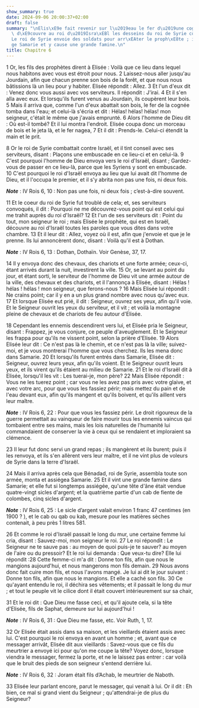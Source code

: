 ```yaml
---
show_summary: true
date: 2024-09-06 20:00:37+02:00
draft: false
summary: "\nElis\xE9e fait revenir sur l\u2019eau le fer d\u2019une cogn\xE9e.\nIl\
  \ d\xE9couvre au roi d\u2019Isra\xEBl les desseins du roi de Syrie contre lui.\n\
  Le roi de Syrie envoie des soldats pour arr\xEAter le proph\xE8te ; il assi\xE8\
  ge Samarie et y cause une grande famine.\n"
title: Chapitre 6
---
```





1 Or, les fils des prophètes dirent à Elisée : Voilà que ce lieu dans lequel nous habitons avec vous est étroit pour nous. 2 Laissez-nous aller jusqu'au Jourdain, afin que chacun prenne son bois de la forêt, et que nous nous bâtissions là un lieu pour y habiter. Elisée répondit : Allez. 3 Et l'un d'eux dit : Venez donc vous aussi avec vos serviteurs. Il répondit : J'irai. 4 Et il s'en alla avec eux. Et lorsqu'ils furent venus au Jourdain, ils coupèrent leur bois. 5 Mais il arriva que, comme l'un d'eux abattait son bois, le fer de la cognée tomba dans l'eau; et celui-là s'écria et dit : Hélas! hélas! hélas! mon seigneur, c'était le même que j'avais emprunté. 6 Alors l'homme de Dieu dit : Où est-il tombé? Et il lui montra l'endroit. Elisée coupa donc un morceau de bois et le jeta là, et le fer nagea, 7 Et il dit : Prends-le. Celui-ci étendit la main et le prit.


8 Or le roi de Syrie combattait contre Israël, et il tint conseil avec ses serviteurs, disant : Plaçons une embuscade en ce lieu-ci et en celui-là. 9 C'est pourquoi l'homme de Dieu envoya vers le roi d'Israël, disant ; Gardez-vous de passer en ce lieu-là, parce que les Syriens y sont en embuscade. 10 C'est pourquoi le roi d'Israël envoya au lieu que lui avait dit l'homme de Dieu, et il l'occupa le premier, et il s'y abrita non pas une fois, ni deux fois.

***Note*** :  IV Rois 6, 10 : Non pas une fois, ni deux fois ; c’est-à-dire souvent.

11 Et le coeur du roi de Syrie fut troublé de cela; et, ses serviteurs convoqués, il dit : Pourquoi ne me découvrez-vous point qui est celui qui me trahit auprès du roi d'Israël? 12 Et l'un de ses serviteurs dit : Point du tout, mon seigneur le roi ; mais Elisée le prophète, qui est en Israël, découvre au roi d'Israël toutes les paroles que vous dites dans votre chambre. 13 Et il leur dit : Allez, voyez où il est, afin que j'envoie et que je le prenne. Ils lui annoncèrent donc, disant : Voilà qu'il est à Dothan.

***Note*** :  IV Rois 6, 13 : Dothan, Dothaïn. Voir Genèse, 37, 17.

14 Il y envoya donc des chevaux, des chariots et une forte armée; ceux-ci, étant arrivés durant la nuit, investirent la ville. 15 Or, se levant au point du jour, et étant sorti, le serviteur de l'homme de Dieu vit une armée autour de la ville, des chevaux et des chariots, et il l'annonça à Elisée, disant : Hélas ! hélas ! hélas ! mon seigneur, que ferons-nous ? 16 Mais Elisée lui répondit : Ne crains point; car il y en a un plus grand nombre avec nous qu'avec eux. 17 Et lorsque Elisée eut prié, il dit : Seigneur, ouvrez ses yeux, afin qu'il voie. Et le Seigneur ouvrit les yeux du serviteur, et il vit ; et voilà la montagne pleine de chevaux et de chariots de feu autour d'Elisée.


18 Cependant les ennemis descendirent vers lui, et Elisée pria le Seigneur, disant : Frappez, je vous conjure, ce peuple d'aveuglement. Et le Seigneur les frappa pour qu'ils ne vissent point, selon la prière d'Elisée. 19 Alors Elisée leur dit : Ce n'est pas là le chemin, et ce n'est pas là la ville; suivez-moi, et je vous montrerai l'homme que vous cherchez. Ils les mena donc dans Samarie. 20 Et lorsqu'ils furent entrés dans Samarie, Elisée dit : Seigneur, ouvrez leurs yeux, afin qu'ils voient. Et le Seigneur ouvrit leurs yeux, et ils virent qu'ils étaient au milieu de Samarie. 21 Et le roi d'Israël dit à Elisée, lorsqu'il les vit : Les tuerai-je, mon père? 22 Mais Elisée répondit : Vous ne les tuerez point ; car vous ne les avez pas pris avec votre glaive, et avec votre arc, pour que vous les fassiez périr; mais mettez du pain et de l'eau devant eux, afin qu'ils mangent et qu'ils boivent, et qu'ils aillent vers leur maître.

***Note*** :  IV Rois 6, 22 : Pour que vous les fassiez périr. Le droit rigoureux de la guerre permettait au vainqueur de faire mourir tous les ennemis vaincus qui tombaient entre ses mains, mais les lois naturelles de l’humanité lui commandaient de conserver la vie à ceux qui se rendaient et imploraient sa clémence.

23 Il leur fut donc servi un grand repas ; ils mangèrent et ils burent; puis il les renvoya, et ils s'en allèrent vers leur maître, et il ne vint plus de voleurs de Syrie dans la terre d'Israël.


24 Mais il arriva après cela que Bénadad, roi de Syrie, assembla toute son armée, monta et assiégea Samarie. 25 Et il vint une grande famine dans Samarie; et elle fut si longtemps assiégée, qu'une tête d'âne était vendue quatre-vingt sicles d'argent; et la quatrième partie d'un cab de fiente de colombes, cinq sicles d'argent.

***Note*** :  IV Rois 6, 25 : Le sicle d’argent valait environ 1 franc 47 centimes (en 1900 ? ), et le cab ou qab ou kab, mesure pour les matières sèches contenait, à peu près 1 litres 581.

26 Et comme le roi d'Israël passait le long du mur, une certaine femme lui cria, disant : Sauvez-moi, mon seigneur le roi. 27 Le roi répondit : Le Seigneur ne te sauve pas : au moyen de quoi puis-je te sauver? au moyen de l'aire ou du pressoir? Et le roi lui demanda : Que veux-tu dire? Elle lui répondit :28 Cette femme-ci m'a dit : Donne ton fils, afin que nous le mangions aujourd'hui, et nous mangerons mon fils demain. 29 Nous avons donc fait cuire mon fils, et nous l'avons mangé. Je lui ai dit le jour suivant : Donne ton fils, afin que nous le mangions. Et elle a caché son fils. 30 Ce qu'ayant entendu le roi, il déchira ses vêtements; et il passait le long du mur ; et tout le peuple vit le cilice dont il était couvert intérieurement sur sa chair,


31 Et le roi dit : Que Dieu me fasse ceci, et qu'il ajoute cela, si la tête d'Elisée, fils de Saphat, demeure sur lui aujourd'hui !

***Note*** :  IV Rois 6, 31 : Que Dieu me fasse, etc. Voir Ruth, 1, 17.

32 Or Elisée était assis dans sa maison, et les vieillards étaient assis avec lui. C'est pourquoi le roi envoya en avant un homme ; et, avant que ce messager arrivât, Elisée dit aux vieillards : Savez-vous que ce fils du meurtrier a envoyé ici pour qu'on me coupe la tête? Voyez donc, lorsque viendra le messager, fermez la porte, et ne le laissez pas entrer : car voilà que le bruit des pieds de son seigneur s'entend derrière lui.

***Note*** :  IV Rois 6, 32 : Joram était fils d’Achab, le meurtrier de Naboth.

33 Elisée leur parlant encore, parut le messager, qui venait à lui. Or il dit : Eh bien, ce mal si grand vient du Seigneur ; qu'attendrai-je de plus du Seigneur?

